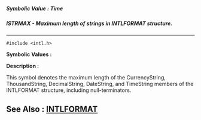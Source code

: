 ##### Symbolic Value : Time
##### ISTRMAX - Maximum length of strings in INTLFORMAT structure.
---
```
#include <intl.h>
```

**Symbolic Values :**



**Description :**

This symbol denotes the maximum length of the CurrencyString, ThousandString, DecimalString, DateString, and TimeString members of the INTLFORMAT structure, including null-terminators.


**See Also :**
[INTLFORMAT](/domino-c-api-docs/reference/Data/INTLFORMAT)
---
